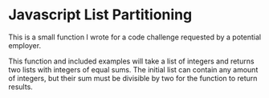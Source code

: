 # Javascript List Partitioning 

This is a small function I wrote for a code challenge requested by a potential employer. 

This function and included examples will take a list of integers and returns two lists with integers of equal sums. The initial list can contain any amount of integers, but their sum must be divisible by two for the function to return results. 
